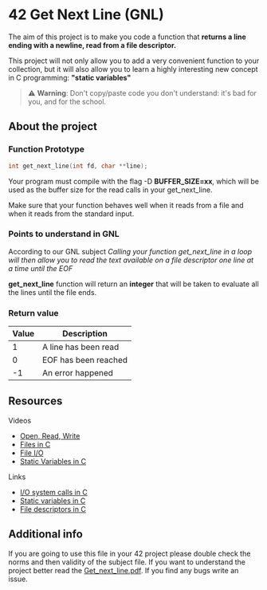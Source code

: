 # 42 Get Next Line (GNL)

The aim of this project is to make you code a function that **returns a line
ending with a newline, read from a file descriptor.**

This project will not only allow you to add a very convenient function to your collection,
but it will also allow you to learn a highly interesting new concept in C programming: 
**"static variables"**

> ⚠️ **Warning**: Don't copy/paste code you don't understand: it's bad for you, and for the school.

## About the project

### Function Prototype
```c
int	get_next_line(int fd, char **line);
```
Your program must compile with the flag -D **BUFFER_SIZE=xx**, which will be used
as the buffer size for the read calls in your get_next_line.

Make sure that your function behaves well when it reads from a file and when it
reads from the standard input.

### Points to understand in GNL

According to our GNL subject *Calling your function get_next_line in a loop will then allow you to read the 
text available on a file descriptor one line at a time until the EOF*

**get_next_line** function will return an **integer** that will be taken to evaluate all the lines until the
file ends.

### Return value
 | Value | Description         |
 |-----------|----------------------|
 |  1| A line has been read |
 |  0| EOF has been reached |
 |  -1| An error happened |

## Resources

Videos

- [Open, Read, Write](https://youtu.be/dP3N8g7h8gY)
- [Files in C](https://youtu.be/BQJBe4IbsvQ)
- [File I/O](https://youtu.be/m7E9piHcfr4)
- [Static Variables in C](https://youtu.be/OngGUoENgWo)

Links

- [I/O system calls in C](https://www.geeksforgeeks.org/input-output-system-calls-c-create-open-close-read-write/)
- [Static variables in C](https://www.geeksforgeeks.org/static-variables-in-c/)
- [File descriptors in C](https://hacksland.net/c-programming-file-descriptors)

## Additional info
If you are going to use this file in your 42 project please double check the norms and then validity of the 
subject file. If you want to understand the project better read the [Get_next_line.pdf](Get_next_line.pdf). 
If you find any bugs write an issue.

